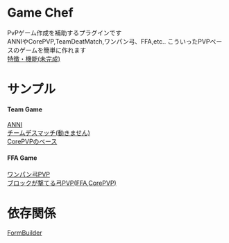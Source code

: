 # Game Chef
PvPゲーム作成を補助するプラグインです  
ANNIやCorePVP,TeamDeatMatch,ワンパン弓、FFA,etc.. 
こういったPVPベースのゲームを簡単に作れます  
[特徴・機能(未完成)](https://github.com/suinua/game_chef/tree/master/doc/Index.md)  


# サンプル
#### Team Game
[ANNI](https://github.com/cafett/cafett)  
[チームデスマッチ(動きません)](https://github.com/suinua/tdm)  
[CorePVPのベース](https://github.com/suinua/core_game)

#### FFA Game
[ワンパン弓PVP](https://github.com/suinua/Arch)  
[ブロックが撃てる弓PVP(FFA,CorePVP)](https://github.com/suinua/BlockShooter)  

# 依存関係
[FormBuilder](https://github.com/suinua/form_builder)  
